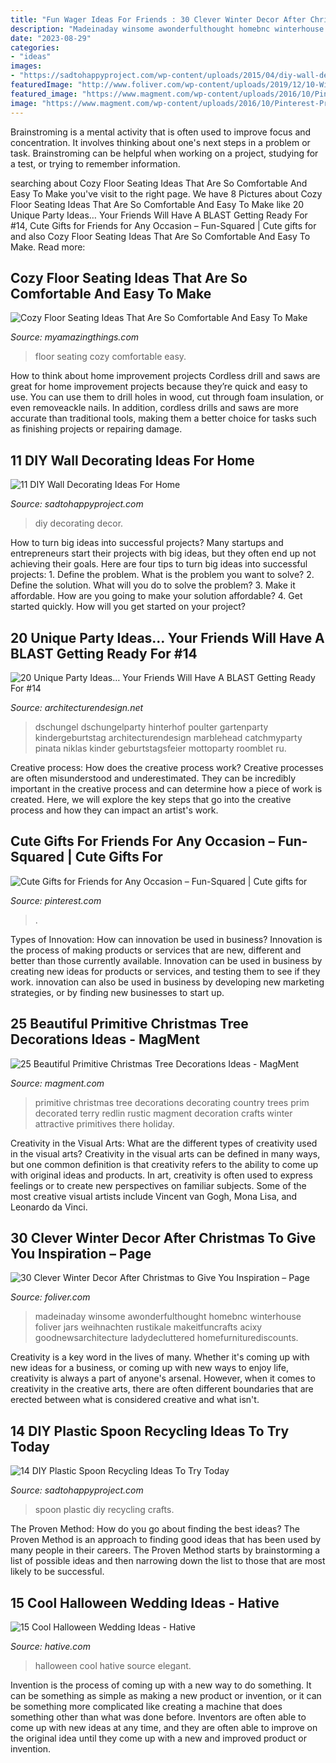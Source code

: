 ```yaml
---
title: "Fun Wager Ideas For Friends : 30 Clever Winter Decor After Christmas To Give You Inspiration – Page"
description: "Madeinaday winsome awonderfulthought homebnc winterhouse foliver jars weihnachten rustikale makeitfuncrafts acixy goodnewsarchitecture ladydecluttered homefurniturediscounts"
date: "2023-08-29"
categories:
- "ideas"
images:
- "https://sadtohappyproject.com/wp-content/uploads/2015/04/diy-wall-decor-ideas2.jpg"
featuredImage: "http://www.foliver.com/wp-content/uploads/2019/12/10-Winter-Decor-After-Christmas.jpg"
featured_image: "https://www.magment.com/wp-content/uploads/2016/10/Pinterest-Primitive-Christmas-Trees-2016.jpg"
image: "https://www.magment.com/wp-content/uploads/2016/10/Pinterest-Primitive-Christmas-Trees-2016.jpg"
---
```



Brainstroming is a mental activity that is often used to improve focus and concentration. It involves thinking about one's next steps in a problem or task. Brainstroming can be helpful when working on a project, studying for a test, or trying to remember information.

	

		
searching about Cozy Floor Seating Ideas That Are So Comfortable And Easy To Make you've visit to the right page. We have 8 Pictures about Cozy Floor Seating Ideas That Are So Comfortable And Easy To Make like 20 Unique Party Ideas… Your Friends Will Have A BLAST Getting Ready For #14, Cute Gifts for Friends for Any Occasion – Fun-Squared | Cute gifts for and also Cozy Floor Seating Ideas That Are So Comfortable And Easy To Make. Read more:
		
    
## Cozy Floor Seating Ideas That Are So Comfortable And Easy To Make

<img loading=lazy src="https://myamazingthings.com/wp-content/uploads/2017/08/floor-seating-4.jpg" onerror="this.onerror=null;this.src='https://tse2.mm.bing.net/th?id=OIP.dw97YiMQV_ByIdnHUPhMgAHaGB&amp;pid=15.1';" alt="Cozy Floor Seating Ideas That Are So Comfortable And Easy To Make">

_Source: myamazingthings.com_

>floor seating cozy comfortable easy. 

	

How to think about home improvement projects
Cordless drill and saws are great for home improvement projects because they’re quick and easy to use. You can use them to drill holes in wood, cut through foam insulation, or even removeackle nails. In addition, cordless drills and saws are more accurate than traditional tools, making them a better choice for tasks such as finishing projects or repairing damage.

    
## 11 DIY Wall Decorating Ideas For Home

<img loading=lazy src="https://sadtohappyproject.com/wp-content/uploads/2015/04/diy-wall-decor-ideas2.jpg" onerror="this.onerror=null;this.src='https://tse3.mm.bing.net/th?id=OIP.OK8swJSlGysNVJDhFxZP5QHaNK&amp;pid=15.1';" alt="11 DIY Wall Decorating Ideas For Home">

_Source: sadtohappyproject.com_

>diy decorating decor. 

	

How to turn big ideas into successful projects?
Many startups and entrepreneurs start their projects with big ideas, but they often end up not achieving their goals. Here are four tips to turn big ideas into successful projects: 1. Define the problem. What is the problem you want to solve? 2. Define the solution. What will you do to solve the problem? 3. Make it affordable. How are you going to make your solution affordable? 4. Get started quickly. How will you get started on your project?

    
## 20 Unique Party Ideas… Your Friends Will Have A BLAST Getting Ready For #14

<img loading=lazy src="https://cdn.architecturendesign.net/wp-content/uploads/2016/05/AD-Unique-Party-Themes-04.jpg" onerror="this.onerror=null;this.src='https://tse1.mm.bing.net/th?id=OIP.mjJizlYaB36qZCkNaMApDwHaQ1&amp;pid=15.1';" alt="20 Unique Party Ideas… Your Friends Will Have A BLAST Getting Ready For #14">

_Source: architecturendesign.net_

>dschungel dschungelparty hinterhof poulter gartenparty kindergeburtstag architecturendesign marblehead catchmyparty pinata niklas kinder geburtstagsfeier mottoparty roomblet ru. 

	

Creative process: How does the creative process work?
Creative processes are often misunderstood and underestimated. They can be incredibly important in the creative process and can determine how a piece of work is created. Here, we will explore the key steps that go into the creative process and how they can impact an artist's work.

    
## Cute Gifts For Friends For Any Occasion – Fun-Squared | Cute Gifts For

<img loading=lazy src="https://i.pinimg.com/736x/e0/08/5c/e0085c02021deea5d70e2d99f98aec31.jpg" onerror="this.onerror=null;this.src='https://tse3.mm.bing.net/th?id=OIP.YitAayuTlQkE0YIj5N8zjgHaLD&amp;pid=15.1';" alt="Cute Gifts for Friends for Any Occasion – Fun-Squared | Cute gifts for">

_Source: pinterest.com_

>. 

	

Types of Innovation: How can innovation be used in business?
Innovation is the process of making products or services that are new, different and better than those currently available. Innovation can be used in business by creating new ideas for products or services, and testing them to see if they work. innovation can also be used in business by developing new marketing strategies, or by finding new businesses to start up.

    
## 25 Beautiful Primitive Christmas Tree Decorations Ideas - MagMent

<img loading=lazy src="https://www.magment.com/wp-content/uploads/2016/10/Pinterest-Primitive-Christmas-Trees-2016.jpg" onerror="this.onerror=null;this.src='https://tse3.mm.bing.net/th?id=OIP.uzbszIdkXCPIUc8J7xjl2gHaJ4&amp;pid=15.1';" alt="25 Beautiful Primitive Christmas Tree Decorations Ideas - MagMent">

_Source: magment.com_

>primitive christmas tree decorations decorating country trees prim decorated terry redlin rustic magment decoration crafts winter attractive primitives there holiday. 

	

Creativity in the Visual Arts: What are the different types of creativity used in the visual arts?
Creativity in the visual arts can be defined in many ways, but one common definition is that creativity refers to the ability to come up with original ideas and products. In art, creativity is often used to express feelings or to create new perspectives on familiar subjects. Some of the most creative visual artists include Vincent van Gogh, Mona Lisa, and Leonardo da Vinci.

    
## 30 Clever Winter Decor After Christmas To Give You Inspiration – Page

<img loading=lazy src="http://www.foliver.com/wp-content/uploads/2019/12/10-Winter-Decor-After-Christmas.jpg" onerror="this.onerror=null;this.src='https://tse4.mm.bing.net/th?id=OIP.UlUm_gLVJWrxRmUZ87eYbgHaLJ&amp;pid=15.1';" alt="30 Clever Winter Decor After Christmas to Give You Inspiration – Page">

_Source: foliver.com_

>madeinaday winsome awonderfulthought homebnc winterhouse foliver jars weihnachten rustikale makeitfuncrafts acixy goodnewsarchitecture ladydecluttered homefurniturediscounts. 

	

Creativity is a key word in the lives of many. Whether it's coming up with new ideas for a business, or coming up with new ways to enjoy life, creativity is always a part of anyone's arsenal. However, when it comes to creativity in the creative arts, there are often different boundaries that are erected between what is considered creative and what isn't.

    
## 14 DIY Plastic Spoon Recycling Ideas To Try Today

<img loading=lazy src="https://sadtohappyproject.com/wp-content/uploads/2014/12/diy-reuse-old-plastic-spoon-crafts1.jpg" onerror="this.onerror=null;this.src='https://tse2.mm.bing.net/th?id=OIP.8U-WYiBesptLyqmagXI7dAHaJ6&amp;pid=15.1';" alt="14 DIY Plastic Spoon Recycling Ideas To Try Today">

_Source: sadtohappyproject.com_

>spoon plastic diy recycling crafts. 

	

The Proven Method: How do you go about finding the best ideas?
The Proven Method is an approach to finding good ideas that has been used by many people in their careers. The Proven Method starts by brainstorming a list of possible ideas and then narrowing down the list to those that are most likely to be successful.

    
## 15 Cool Halloween Wedding Ideas - Hative

<img loading=lazy src="https://hative.com/wp-content/uploads/2014/10/halloween-wedding-ideas/12-cool-halloween-wedding-ideas.jpg" onerror="this.onerror=null;this.src='https://tse3.mm.bing.net/th?id=OIP.KBw4qMCaUal5i-NOi599cQHaJ3&amp;pid=15.1';" alt="15 Cool Halloween Wedding Ideas - Hative">

_Source: hative.com_

>halloween cool hative source elegant. 

	

Invention is the process of coming up with a new way to do something. It can be something as simple as making a new product or invention, or it can be something more complicated like creating a machine that does something other than what was done before. Inventors are often able to come up with new ideas at any time, and they are often able to improve on the original idea until they come up with a new and improved product or invention.

